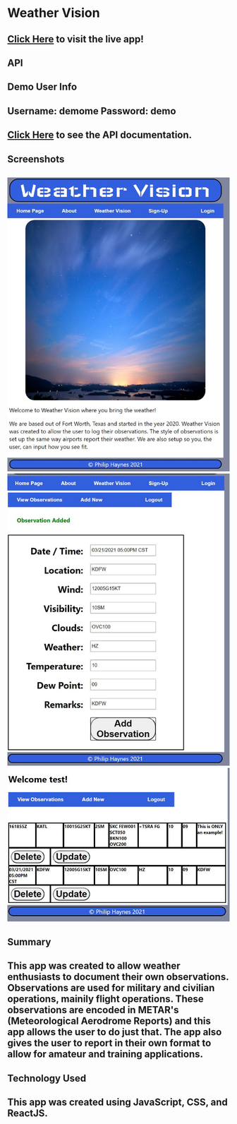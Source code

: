 Weather Vision
==============
[Click Here](https://weather-vision.vercel.app/ "Weather Vision") to visit the live app!
---------------
API
---------------
Demo User Info
---------------
Username: demome
Password: demo
---------------
[Click Here](https://github.com/philhaynes337/BEAC3 "Back End Documentation") to see the API documentation.
---------------
Screenshots
---------------
![Main Page](https://github.com/philhaynes337/WeatherVisionClient/blob/fee614a469ff20c452c81292e15dbb4f0a175cb3/pics/main.JPG)
![Added Observation](https://github.com/philhaynes337/WeatherVisionClient/blob/fee614a469ff20c452c81292e15dbb4f0a175cb3/pics/addedob.JPG)
![Weather Vision Main Page](https://github.com/philhaynes337/WeatherVisionClient/blob/fee614a469ff20c452c81292e15dbb4f0a175cb3/pics/loggedin.JPG)
---------------
Summary
---------------
This app was created to allow weather enthusiasts to document their own observations. Observations are used for military and civilian operations, mainily flight operations. These observations are encoded in METAR's (Meteorological Aerodrome Reports) and this app allows the user to do just that. The app also gives the user to report in their own format to allow for amateur and training applications.
---------------
Technology Used
---------------
This app was created using JavaScript, CSS, and ReactJS.
---------------
